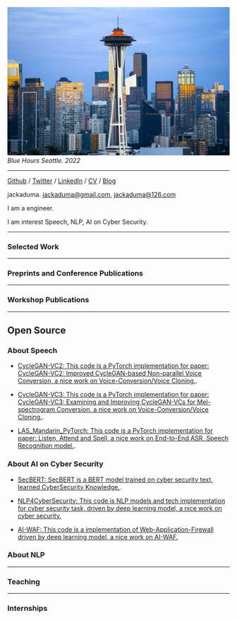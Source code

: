 ![](images/cover_4.jpeg)
*Blue Hours Seattle. 2022*

---


[Github](https://github.com/jackaduma) / [Twitter](https://twitter.com/jackaduma) / [LinkedIn]() / [CV](cv.pdf) / [Blog]()

jackaduma. jackaduma@gmail.com, jackaduma@126.com

I am a engineer.

I am interest Speech, NLP, AI on Cyber Security.


-----
### Selected Work

-----
### Preprints and Conference Publications


-----
### Workshop Publications


-----

## Open Source

### About Speech

* [CycleGAN-VC2: This code is a PyTorch implementation for paper: CycleGAN-VC2: Improved CycleGAN-based Non-parallel Voice Conversion, a nice work on Voice-Conversion/Voice Cloning.](https://github.com/jackaduma/CycleGAN-VC2).

* [CycleGAN-VC3: This code is a PyTorch implementation for paper: CycleGAN-VC3: Examining and Improving CycleGAN-VCs for Mel-spectrogram Conversion, a nice work on Voice-Conversion/Voice Cloning.](https://github.com/jackaduma/CycleGAN-VC3). 

* [LAS_Mandarin_PyTorch: This code is a PyTorch implementation for paper: Listen, Attend and Spell, a nice work on End-to-End ASR, Speech Recognition model.](https://github.com/jackaduma/LAS_Mandarin_PyTorch). 

### About AI on Cyber Security

* [SecBERT: SecBERT is a BERT model trained on cyber security text, learned CyberSecurity Knowledge.](https://github.com/jackaduma/SecBERT). 

* [NLP4CyberSecurity: This code is NLP models and tech implementation for cyber security task, driven by deep learning model, a nice work on cyber security.](https://github.com/jackaduma/NLP4CyberSecurity)

* [AI-WAF: This code is a implementation of Web-Application-Firewall driven by deep learning model, a nice work on AI-WAF.](https://github.com/jackaduma/AI-WAF)

### About NLP


-----
### Teaching 


-----

### Internships





